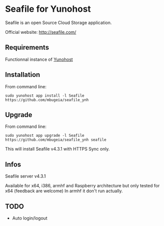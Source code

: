 Seafile for Yunohost
============

Seafile is an open Source Cloud Storage application.

Official website: <http://seafile.com/>

Requirements
------------

Functionnal instance of [Yunohost](https://yunohost.org/#/)

Installation
------------

From command line:

`sudo yunohost app install -l Seafile https://github.com/mbugeia/seafile_ynh`

Upgrade
-------

From command line:

`sudo yunohost app upgrade -l Seafile https://github.com/mbugeia/seafile_ynh seafile`

This will install Seafile v4.3.1 with HTTPS Sync only.

Infos
-----

Seafile server v4.3.1

Available for x64, i386, armhf and Raspberry architecture but only tested for x64 (feedback are welcome)
In armhf it don't run actually.

TODO
-----

 - Auto login/logout